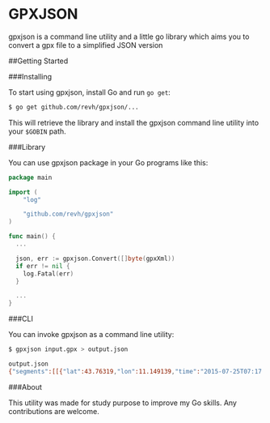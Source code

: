 GPXJSON
=======

gpxjson is a command line utility and a little go library which aims you to convert a gpx file to a simplified JSON version

##Getting Started

###Installing

To start using gpxjson, install Go and run `go get`:

```sh
$ go get github.com/revh/gpxjson/...
```

This will retrieve the library and install the gpxjson command line utility into your `$GOBIN` path.

###Library

You can use gpxjson package in your Go programs like this:

```go
package main

import (
    "log"

    "github.com/revh/gpxjson"
)

func main() {
  ...

  json, err := gpxjson.Convert([]byte(gpxXml))
  if err != nil {
    log.Fatal(err)
  }

  ...
}
```

###CLI

You can invoke gpxjson as a command line utility:

```sh
$ gpxjson input.gpx > output.json

output.json
{"segments":[[{"lat":43.76319,"lon":11.149139,"time":"2015-07-25T07:17:59Z"}],[{"lat":43.76319,"lon":11.149139,"ele":95.1,"time":"2015-07-25T07:18:00Z"},{"lat":43.76319,"lon":11.149139,"ele":95.2,"time":"2015-07-25T07:18:00Z"}]]}
```

###About

This utility was made for study purpose to improve my Go skills. Any contributions are welcome.

